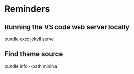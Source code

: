 # Reminders

## Running the VS code web server locally

bundle exec jekyll serve

## Find theme source

bundle info --path minima
